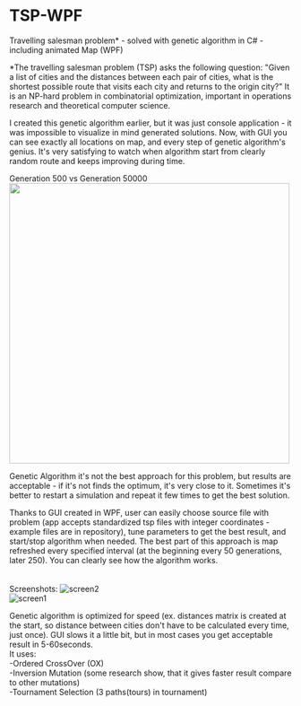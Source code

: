 # TSP-WPF

Travelling salesman problem* - solved with genetic algorithm in C# - including animated Map (WPF)

*The travelling salesman problem (TSP) asks the following question: "Given a list of cities and the distances between each pair of cities, what is the shortest possible route that visits each city and returns to the origin city?" It is an NP-hard problem in combinatorial optimization, important in operations research and theoretical computer science.

I created this genetic algorithm earlier, but it was just console application - it was impossible to visualize in mind generated solutions.
Now, with GUI you can see exactly all locations on map, and every step of genetic algorithm's genius. It's very satisfying to watch when algorithm start from clearly random route and keeps improving during time.

Generation 500 vs Generation 50000
<br>
<img src="https://user-images.githubusercontent.com/47602711/58696522-0abdf680-8398-11e9-8dbb-1d144c15ce62.png" height="500">

Genetic Algorithm it's not the best approach for this problem, but results are acceptable - if it's not finds the optimum, it's very close to it. Sometimes it's better to restart a simulation and repeat it few times to get the best solution.

Thanks to GUI created in WPF, user can easily choose source file with problem (app accepts standardized tsp files with integer coordinates - example files are in repository), tune parameters to get the best result, and start/stop algorithm when needed. The best part of this approach is map refreshed every specified interval (at the beginning every 50 generations, later 250). You can clearly see how the algorithm works.
<br><br><br>
Screenshots:
![screen2](https://user-images.githubusercontent.com/47602711/58694919-6edebb80-8394-11e9-8776-b43bfe4f3e57.png)
<br>
![screen1](https://user-images.githubusercontent.com/47602711/58694920-6edebb80-8394-11e9-88c2-25e949c99e91.png)


Genetic algorithm is optimized for speed (ex. distances matrix is created at the start, so distance between cities don't have to be calculated every time, just once). GUI slows it a little bit, but in most cases you get acceptable result in 5-60seconds.<br>
It uses:<br>
-Ordered CrossOver (OX)<br>
-Inversion Mutation (some research show, that it gives faster result compare to other mutations)<br>
-Tournament Selection (3 paths(tours) in tournament)</p>
